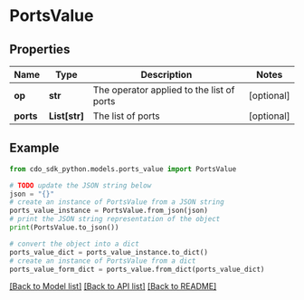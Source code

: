 # PortsValue


## Properties

Name | Type | Description | Notes
------------ | ------------- | ------------- | -------------
**op** | **str** | The operator applied to the list of ports | [optional] 
**ports** | **List[str]** | The list of ports | [optional] 

## Example

```python
from cdo_sdk_python.models.ports_value import PortsValue

# TODO update the JSON string below
json = "{}"
# create an instance of PortsValue from a JSON string
ports_value_instance = PortsValue.from_json(json)
# print the JSON string representation of the object
print(PortsValue.to_json())

# convert the object into a dict
ports_value_dict = ports_value_instance.to_dict()
# create an instance of PortsValue from a dict
ports_value_form_dict = ports_value.from_dict(ports_value_dict)
```
[[Back to Model list]](../README.md#documentation-for-models) [[Back to API list]](../README.md#documentation-for-api-endpoints) [[Back to README]](../README.md)


